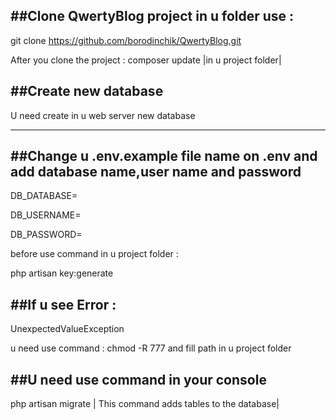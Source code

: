 ##Clone QwertyBlog project in u folder use :
---

git clone https://github.com/borodinchik/QwertyBlog.git


After you clone the project :
composer update |in u project folder|

##Create new database
---
U need create in u web server new database 

---
##Change u .env.example file name on .env and add database name,user name and password
---
DB_DATABASE=

DB_USERNAME=

DB_PASSWORD=

before use command in u project folder :

php artisan key:generate 



##If u see Error :
---
UnexpectedValueException

u need use command : 
chmod -R 777 and fill path in u project folder

##U need use command in  your console
---
php artisan migrate | This command adds tables to the database|


